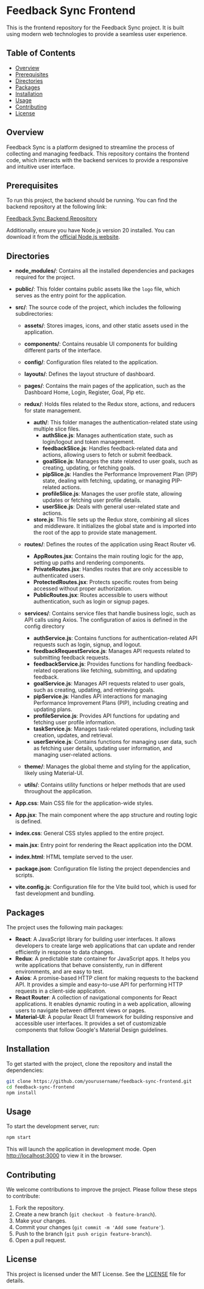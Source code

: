 

# Feedback Sync Frontend

This is the frontend repository for the Feedback Sync project. It is built using modern web technologies to provide a seamless user experience.

## Table of Contents
- [Overview](#overview)
- [Prerequisites](#prerequisites)
- [Directories](#Directories)
- [Packages](#packages)
- [Installation](#installation)
- [Usage](#usage)
- [Contributing](#contributing)
- [License](#license)

## Overview

Feedback Sync is a platform designed to streamline the process of collecting and managing feedback. This repository contains the frontend code, which interacts with the backend services to provide a responsive and intuitive user interface.

## Prerequisites

To run this project, the backend should be running. You can find the backend repository at the following link:

[Feedback Sync Backend Repository](https://github.com/P2772571/feedback-sync-backend)

Additionally, ensure you have Node.js version 20 installed. You can download it from the [official Node.js website](https://nodejs.org/).

## Directories

- **node_modules/**: Contains all the installed dependencies and packages required for the project.
- **public/**: This folder contains public assets like the `logo` file, which serves as the entry point for the application.
- **src/**: The source code of the project, which includes the following subdirectories:
  - **assets/**: Stores images, icons, and other static assets used in the application.
  - **components/**: Contains reusable UI components for building different parts of the interface.
  - **config/**: Configuration files related to the application.
  - **layouts/**: Defines the layout structure of dashboard.
  - **pages/**: Contains the main pages of the application, such as the Dashboard Home, Login, Register, Goal, Pip etc.
  - **redux/**: Holds files related to the Redux store, actions, and reducers for state management.
    - **auth/**: This folder manages the authentication-related state using multiple slice files.
      - **authSlice.js**: Manages authentication state, such as login/logout and token management.
      - **feedbackSlice.js**: Handles feedback-related data and actions, allowing users to fetch or submit feedback.
      - **goalSlice.js**: Manages the state related to user goals, such as creating, updating, or fetching goals.
      - **pipSlice.js**: Handles the Performance Improvement Plan (PIP) state, dealing with fetching, updating, or managing PIP-related actions.
      - **profileSlice.js**: Manages the user profile state, allowing updates or fetching user profile details.
      - **userSlice.js**: Deals with general user-related state and actions.
    - **store.js**: This file sets up the Redux store, combining all slices and middleware. It initializes the global state and is imported into the root of the app to provide state management.
  - **routes/**: Defines the routes of the application using React Router v6.
    - **AppRoutes.jsx**: Contains the main routing logic for the app, setting up paths and rendering components.
    - **PrivateRoutes.jsx**: Handles routes that are only accessible to authenticated users.
    - **ProtectedRoutes.jsx**: Protects specific routes from being accessed without proper authorization.
    - **PublicRoutes.jsx**: Routes accessible to users without authentication, such as login or signup pages.
  
  - **services/**: Contains service files that handle business logic, such as API calls using Axios. The configuration of axios is defined in the config directory

    - **authService.js**: Contains functions for authentication-related API requests such as login, signup, and logout.
    - **feedbackRequestService.js**: Manages API requests related to submitting feedback requests.
    - **feedbackService.js**: Provides functions for handling feedback-related operations like fetching, submitting, and updating feedback.
    - **goalService.js**: Manages API requests related to user goals, such as creating, updating, and retrieving goals.
    - **pipService.js**: Handles API interactions for managing Performance Improvement Plans (PIP), including creating and updating plans.
    - **profileService.js**: Provides API functions for updating and fetching user profile information.
    - **taskService.js**: Manages task-related operations, including task creation, updates, and retrieval.
    - **userService.js**: Contains functions for managing user data, such as fetching user details, updating user information, and managing user-related actions.

  - **theme/**: Manages the global theme and styling for the application, likely using Material-UI.
  - **utils/**: Contains utility functions or helper methods that are used throughout the application.

- **App.css**: Main CSS file for the application-wide styles.
- **App.jsx**: The main component where the app structure and routing logic is defined.
- **index.css**: General CSS styles applied to the entire project.
- **main.jsx**: Entry point for rendering the React application into the DOM.
- **index.html**: HTML template served to the user.
- **package.json**: Configuration file listing the project dependencies and scripts.
- **vite.config.js**: Configuration file for the Vite build tool, which is used for fast development and bundling.


## Packages

The project uses the following main packages:

- **React**: A JavaScript library for building user interfaces. It allows developers to create large web applications that can update and render efficiently in response to data changes.
- **Redux**: A predictable state container for JavaScript apps. It helps you write applications that behave consistently, run in different environments, and are easy to test.
- **Axios**: A promise-based HTTP client for making requests to the backend API. It provides a simple and easy-to-use API for performing HTTP requests in a client-side application.
- **React Router**: A collection of navigational components for React applications. It enables dynamic routing in a web application, allowing users to navigate between different views or pages.
- **Material-UI**: A popular React UI framework for building responsive and accessible user interfaces. It provides a set of customizable components that follow Google's Material Design guidelines.



## Installation

To get started with the project, clone the repository and install the dependencies:

```bash
git clone https://github.com/yourusername/feedback-sync-frontend.git
cd feedback-sync-frontend
npm install
```

## Usage

To start the development server, run:

```bash
npm start
```

This will launch the application in development mode. Open [http://localhost:3000](http://localhost:3000) to view it in the browser.

## Contributing

We welcome contributions to improve the project. Please follow these steps to contribute:

1. Fork the repository.
2. Create a new branch (`git checkout -b feature-branch`).
3. Make your changes.
4. Commit your changes (`git commit -m 'Add some feature'`).
5. Push to the branch (`git push origin feature-branch`).
6. Open a pull request.

## License

This project is licensed under the MIT License. See the [LICENSE](LICENSE) file for details.

